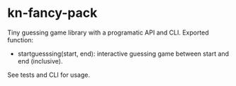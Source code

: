 # kn-fancy-pack

Tiny guessing game library with a programatic API and CLI. Exported function:

- startguesssing(start, end): interactive guessing game between start and end (inclusive).

See tests and CLI for usage.
